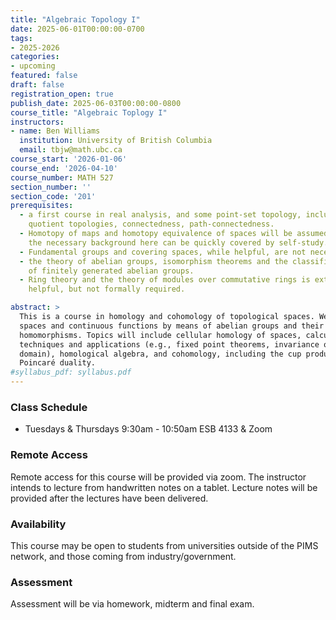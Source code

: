```yaml
---
title: "Algebraic Topology I"
date: 2025-06-01T00:00:00-0700
tags:
- 2025-2026
categories:
- upcoming
featured: false
draft: false
registration_open: true
publish_date: 2025-06-03T00:00:00-0800
course_title: "Algebraic Toplogy I"
instructors:
- name: Ben Williams
  institution: University of British Columbia
  email: tbjw@math.ubc.ca
course_start: '2026-01-06'
course_end: '2026-04-10'
course_number: MATH 527
section_number: ''
section_code: '201'
prerequisites:
  - a first course in real analysis, and some point-set topology, including
    quotient topologies, connectedness, path-connectedness.
  - Homotopy of maps and homotopy equivalence of spaces will be assumed, but
    the necessary background here can be quickly covered by self-study.
  - Fundamental groups and covering spaces, while helpful, are not necessary.
  - the theory of abelian groups, isomorphism theorems and the classification
    of finitely generated abelian groups.
  - Ring theory and the theory of modules over commutative rings is extremely
    helpful, but not formally required.

abstract: >
  This is a course in homology and cohomology of topological spaces. We study
  spaces and continuous functions by means of abelian groups and their
  homomorphisms. Topics will include cellular homology of spaces, calculation
  techniques and applications (e.g., fixed point theorems, invariance of
  domain), homological algebra, and cohomology, including the cup product and
  Poincaré duality.
#syllabus_pdf: syllabus.pdf
---
```



### Class Schedule
  * Tuesdays & Thursdays 9:30am - 10:50am ESB 4133 & Zoom

### Remote Access
Remote access for this course will be provided via zoom. The instructor intends
to lecture from handwritten notes on a tablet. Lecture notes will be provided
after the lectures have been delivered.

### Availability
This course may be open to students from universities outside of the PIMS network, and those
coming from industry/government.

### Assessment
Assessment will be via homework, midterm and final exam.
